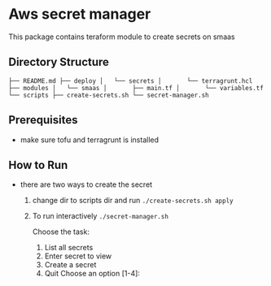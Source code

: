 # Aws secret manager

This package contains teraform module to create secrets on smaas

## Directory Structure

`├── README.md
├── deploy
│   └── secrets
│       └── terragrunt.hcl
├── modules
│   └── smaas
│       ├── main.tf
│       └── variables.tf
└── scripts
    ├── create-secrets.sh
    └── secret-manager.sh`

## Prerequisites

- make sure tofu and terragrunt is installed

## How to Run

- there are two ways to create the secret

  1. change dir to scripts dir and run
     `./create-secrets.sh apply`
  2. To run interactively
     `./secret-manager.sh`

     Choose the task: 
      1. List all secrets 
      2. Enter secret to view 
      3. Create a secret 
      4. Quit
     Choose an option [1-4]:
